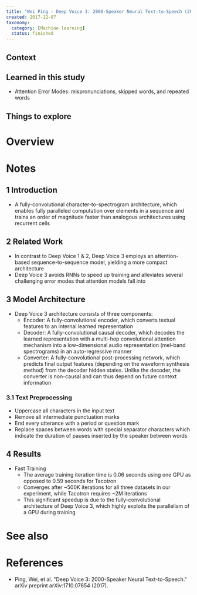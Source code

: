 ```yaml
---
title: "Wei Ping - Deep Voice 3: 2000-Speaker Neural Text-to-Speech (2017)"
created: 2017-12-07
taxonomy:
  category: [Machine learning]
  status: finished
---
```


## Context

## Learned in this study
* Attention Error Modes: mispronunciations, skipped words, and repeated words

## Things to explore

# Overview

# Notes
## 1 Introduction
* A fully-convolutional character-to-spectrogram architecture, which enables fully paralleled computation over elements in a sequence and trains an order of magnitude faster than analogous architectures using recurrent cells

## 2 Related Work
* In contrast to Deep Voice 1 & 2, Deep Voice 3 employs an attention-based sequence-to-sequence model, yielding a more compact architecture
* Deep Voice 3 avoids RNNs to speed up training and alleviates several challenging error modes that attention models fall into

## 3 Model Architecture
* Deep Voice 3 architecture consists of three components:
	* Encoder: A fully-convolutional encoder, which converts textual features to an internal learned representation
	* Decoder: A fully-convolutional causal decoder, which decodes the learned representation with a multi-hop convolutional attention mechanism into a low-dimensional audio representation (mel-band spectrograms) in an auto-regressive manner
	* Converter: A fully-convolutional post-processing network, which predicts final output features (depending on the waveform synthesis method) from the decoder hidden states. Unlike the decoder, the converter is non-causal and can thus depend on future context information

### 3.1 Text Preprocessing
* Uppercase all characters in the input text
* Remove all intermediate punctuation marks
* End every utterance with a period or question mark
* Replace spaces between words with special separator characters which indicate the duration of pauses inserted by the speaker between words

## 4 Results
* Fast Training
	* The average training iteration time is 0.06 seconds using one GPU as opposed to 0.59 seconds for Tacotron
	* Converges after ~500K iterations for all three datasets in our experiment, while Tacotron requires ~2M iterations
	* This significant speedup is due to the fully-convolutional architecture of Deep Voice 3, which highly exploits the parallelism of a GPU during training

# See also

# References
* Ping, Wei, et al. "Deep Voice 3: 2000-Speaker Neural Text-to-Speech." arXiv preprint arXiv:1710.07654 (2017).
